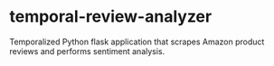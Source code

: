# temporal-review-analyzer
Temporalized Python flask application that scrapes Amazon product reviews and performs sentiment analysis.
